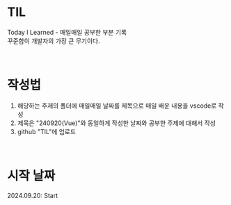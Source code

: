 # TIL
Today I Learned - 매일매일 공부한 부분 기록
<br>
꾸준함이 개발자의 가장 큰 무기이다.

<br>

# 작성법
1. 해당하는 주제의 폴더에 매일매일 날짜를 제목으로 매일 배운 내용을 vscode로 작성
2. 제목은 "240920(Vue)"와 동일하게 작성한 날짜와 공부한 주제에 대해서 작성
3. github "TIL"에 업로드

<br>

# 시작 날짜
2024.09.20: Start
